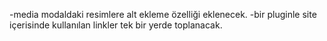 -media modaldaki resimlere alt ekleme özelliği eklenecek.
-bir pluginle site içerisinde kullanılan linkler tek bir yerde toplanacak.